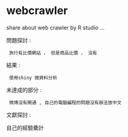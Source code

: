 # webcrawler

share about web crawler by R studio ... 

問題探討 :   

     旅行有比價網站 ， 但是商品比價 ， 沒有

結果 : 

     使用shiny 做資料分析

未達成的部分 : 

     微博沒有開通 , 自己的電腦編程的問題沒有辦法放中文 

文獻探討 : 

自己的經驗纍計

